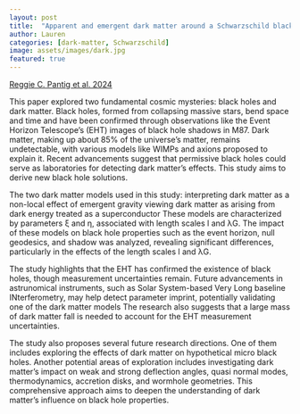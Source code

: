 ```yaml
---
layout: post
title:  "Apparent and emergent dark matter around a Schwarzschild black hole"
author: Lauren
categories: [dark-matter, Schwarzschild]
image: assets/images/dark.jpg
featured: true
---
```

[Reggie C. Pantig et al. 2024](https://arxiv.org/pdf/2405.07531)

This paper explored two fundamental cosmic mysteries: black holes and dark matter. Black holes, formed from collapsing massive stars, bend space and time and have been confirmed through observations like the Event Horizon Telescope’s (EHT) images of black hole shadows in M87. Dark matter, making up about 85% of the universe’s matter, remains undetectable, with various models like WIMPs and axions proposed to explain it. Recent advancements suggest that permissive black holes could serve as laboratories for detecting dark matter’s effects. This study aims to derive new black hole solutions. 

The two dark matter models used in this study:
interpreting dark matter as a non-local effect of emergent gravity
viewing dark matter as arising from dark energy treated as a superconductor 
These models are characterized by parameters ξ and η, associated with length scales l and λG. The impact of these models on black hole properties such as the event horizon, null geodesics, and shadow was analyzed, revealing significant differences, particularly in the effects of the length scales l and λG. 

The study highlights that the EHT has confirmed the existence of black holes, though measurement uncertainties remain. Future advancements in astrunomical instruments, such as Solar System-based Very Long baseline INterferometry, may help detect parameter imprint, potentially validating one of the dark matter models The research also suggests that a large mass of dark matter fall is needed to account for the EHT measurement uncertainties. 

The study also proposes several future research directions. One of them includes exploring the effects of dark matter on hypothetical micro black holes. Another potential areas of exploration includes investigating dark matter’s impact on weak and strong deflection angles, quasi normal modes, thermodynamics, accretion disks, and wormhole geometries. This comprehensive approach aims to deepen the understanding of dark matter’s influence on black hole properties. 

